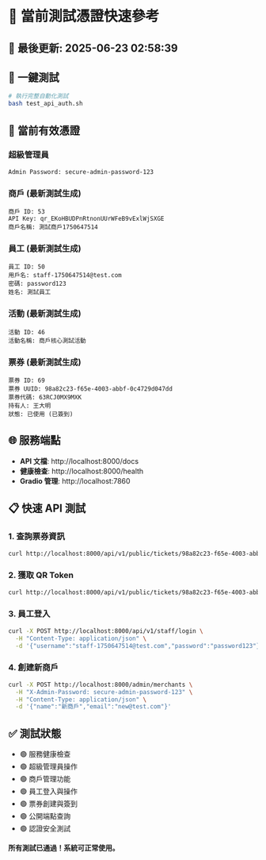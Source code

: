 # 🔐 當前測試憑證快速參考

## 📅 最後更新: 2025-06-23 02:58:39

## 🚀 一鍵測試
```bash
# 執行完整自動化測試
bash test_api_auth.sh
```

## 🔑 當前有效憑證

### 超級管理員
```
Admin Password: secure-admin-password-123
```

### 商戶 (最新測試生成)
```
商戶 ID: 53
API Key: qr_EKoHBUDPnRtnonUUrWFeB9vExlWjSXGE
商戶名稱: 測試商戶1750647514
```

### 員工 (最新測試生成)
```
員工 ID: 50
用戶名: staff-1750647514@test.com
密碼: password123
姓名: 測試員工
```

### 活動 (最新測試生成)
```
活動 ID: 46
活動名稱: 商戶核心測試活動
```

### 票券 (最新測試生成)
```
票券 ID: 69
票券 UUID: 98a82c23-f65e-4003-abbf-0c4729d047dd
票券代碼: 63RCJ0MX9MXK
持有人: 王大明
狀態: 已使用 (已簽到)
```

## 🌐 服務端點
- **API 文檔**: http://localhost:8000/docs
- **健康檢查**: http://localhost:8000/health
- **Gradio 管理**: http://localhost:7860

## 📋 快速 API 測試

### 1. 查詢票券資訊
```bash
curl http://localhost:8000/api/v1/public/tickets/98a82c23-f65e-4003-abbf-0c4729d047dd
```

### 2. 獲取 QR Token
```bash
curl http://localhost:8000/api/v1/public/tickets/98a82c23-f65e-4003-abbf-0c4729d047dd/qr-token
```

### 3. 員工登入
```bash
curl -X POST http://localhost:8000/api/v1/staff/login \
  -H "Content-Type: application/json" \
  -d '{"username":"staff-1750647514@test.com","password":"password123"}'
```

### 4. 創建新商戶
```bash
curl -X POST http://localhost:8000/admin/merchants \
  -H "X-Admin-Password: secure-admin-password-123" \
  -H "Content-Type: application/json" \
  -d '{"name":"新商戶","email":"new@test.com"}'
```

## ✅ 測試狀態
- 🟢 服務健康檢查
- 🟢 超級管理員操作  
- 🟢 商戶管理功能
- 🟢 員工登入與操作
- 🟢 票券創建與簽到
- 🟢 公開端點查詢
- 🟢 認證安全測試

**所有測試已通過！系統可正常使用。**
